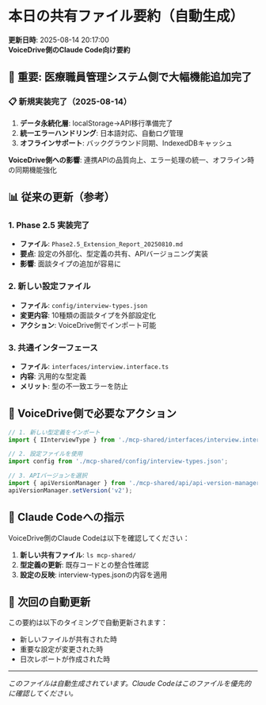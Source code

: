 # 本日の共有ファイル要約（自動生成）

**更新日時**: 2025-08-14 20:17:00  
**VoiceDrive側のClaude Code向け要約**

## 🚀 重要: 医療職員管理システム側で大幅機能追加完了

### 📋 新規実装完了（2025-08-14）
1. **データ永続化層**: localStorage→API移行準備完了
2. **統一エラーハンドリング**: 日本語対応、自動ログ管理
3. **オフラインサポート**: バックグラウンド同期、IndexedDBキャッシュ

**VoiceDrive側への影響**: 連携APIの品質向上、エラー処理の統一、オフライン時の同期機能強化

## 📊 従来の更新（参考）

### 1. Phase 2.5 実装完了
- **ファイル**: `Phase2.5_Extension_Report_20250810.md`
- **要点**: 設定の外部化、型定義の共有、APIバージョニング実装
- **影響**: 面談タイプの追加が容易に

### 2. 新しい設定ファイル
- **ファイル**: `config/interview-types.json`
- **変更内容**: 10種類の面談タイプを外部設定化
- **アクション**: VoiceDrive側でインポート可能

### 3. 共通インターフェース
- **ファイル**: `interfaces/interview.interface.ts`
- **内容**: 汎用的な型定義
- **メリット**: 型の不一致エラーを防止

## 🎯 VoiceDrive側で必要なアクション

```typescript
// 1. 新しい型定義をインポート
import { IInterviewType } from './mcp-shared/interfaces/interview.interface';

// 2. 設定ファイルを使用
import config from './mcp-shared/config/interview-types.json';

// 3. APIバージョンを選択
import { apiVersionManager } from './mcp-shared/api/api-version-manager';
apiVersionManager.setVersion('v2');
```

## 📝 Claude Codeへの指示

VoiceDrive側のClaude Codeは以下を確認してください：

1. **新しい共有ファイル**: `ls mcp-shared/`
2. **型定義の更新**: 既存コードとの整合性確認
3. **設定の反映**: interview-types.jsonの内容を適用

## 🔄 次回の自動更新

この要約は以下のタイミングで自動更新されます：
- 新しいファイルが共有された時
- 重要な設定が変更された時
- 日次レポートが作成された時

---
*このファイルは自動生成されています。Claude Codeはこのファイルを優先的に確認してください。*